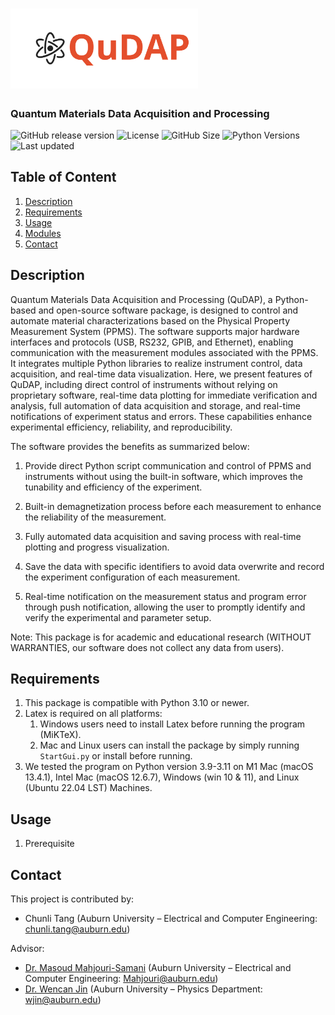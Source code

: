 # <img src="https://github.com/CharlieGPA40/QuDAP/blob/main/GUI/Icon/logo.svg" width="300"/>
<h3 align="left">Quantum Materials Data Acquisition and Processing</h3>

![GitHub release version](https://img.shields.io/github/v/release/CharlieGPA40/QuDAP?color=%2350C878&include_prereleases)
![License](https://img.shields.io/github/license/CharlieGPA40/QuDAP)
![GitHub Size](https://img.shields.io/github/repo-size/CharlieGPA40/QuDAP)
![Python Versions](https://img.shields.io/badge/python-3.10%20|%203.11%20|%203.12-blue)
![Last updated](https://img.shields.io/github/last-commit/CharlieGPA40/QuDAP/main?label=Last%20updated&style=flat)


## Table of Content
1. [Description](README.md#Description)
2. [Requirements](README.md#Requirements)
3. [Usage](README.md#Usage)
4. [Modules](README.md#Structure)
5. [Contact](README.md#Contact)

## Description
Quantum Materials Data Acquisition and Processing (QuDAP), a Python-based and open-source software package, is designed to control and automate material characterizations based on the Physical Property Measurement System (PPMS). The software supports major hardware interfaces and protocols (USB, RS232, GPIB, and Ethernet), enabling communication with the measurement modules associated with the PPMS. It integrates multiple Python libraries to realize instrument control, data acquisition, and real-time data visualization. Here, we present features of QuDAP, including direct control of instruments without relying on proprietary software, real-time data plotting for immediate verification and analysis, full automation of data acquisition and storage, and real-time notifications of experiment status and errors. These capabilities enhance experimental efficiency, reliability, and reproducibility.

The software provides the benefits as summarized below:

1. Provide direct Python script communication and control of PPMS and instruments without using the built-in software, which improves the tunability and efficiency of the experiment.
    
2. Built-in demagnetization process before each measurement to enhance the reliability of the measurement.
    
3. Fully automated data acquisition and saving process with real-time plotting and progress visualization.
    
4. Save the data with specific identifiers to avoid data overwrite and record the experiment configuration of each measurement.
    
5. Real-time notification on the measurement status and program error through push notification, allowing the user to promptly identify and verify the experimental and parameter setup.

Note: This package is for academic and educational research (WITHOUT WARRANTIES, our software does not collect any data from users).

## Requirements
1. This package is compatible with Python 3.10 or newer. 
2. Latex is required on all platforms:
   1. Windows users need to install Latex before running the program (MiKTeX).
   2. Mac and Linux users can install the package by simply running `StartGui.py` or install before running.
2. We tested the program on Python version 3.9-3.11 on M1 Mac (macOS 13.4.1), Intel Mac (macOS 12.6.7), Windows (win 10 & 11), and Linux (Ubuntu 22.04 LST) Machines.

## Usage
1. Prerequisite

## Contact
This project is contributed by:
* Chunli Tang (Auburn University – Electrical and Computer Engineering: chunli.tang@auburn.edu)

Advisor:
* [Dr. Masoud Mahjouri-Samani](http://wp.auburn.edu/Mahjouri/) (Auburn University – Electrical and Computer Engineering: Mahjouri@auburn.edu)
* [Dr. Wencan Jin](http://wp.auburn.edu/JinLab/) (Auburn University – Physics Department: wjin@auburn.edu)
